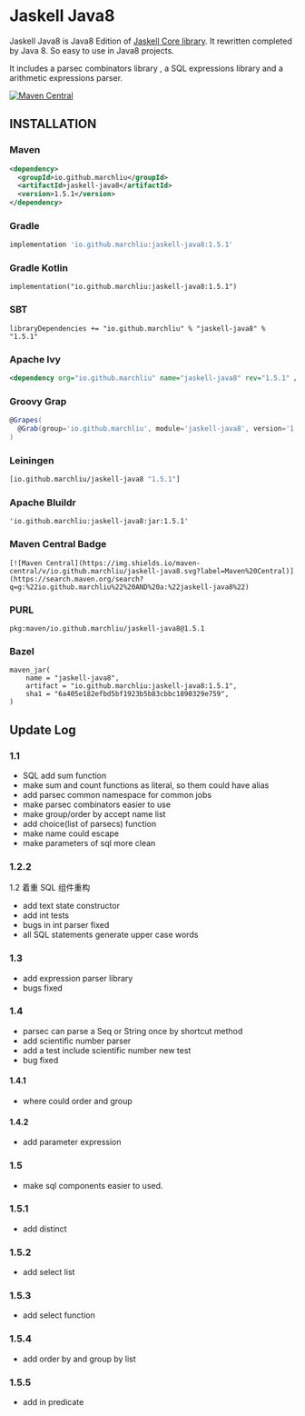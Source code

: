 # Jaskell Java8

Jaskell Java8 is Java8 Edition of [Jaskell Core library](https://github.com/MarchLiu/jaskell-core). 
It rewritten completed by Java 8. So easy to use in Java8 projects.

It includes a parsec combinators library , a SQL expressions library and a arithmetic expressions parser.  


[![Maven Central](https://img.shields.io/maven-central/v/io.github.marchliu/jaskell-java8.svg?label=Maven%20Central)](https://search.maven.org/search?q=g:%22io.github.marchliu%22%20AND%20a:%22jaskell-java8%22)

## INSTALLATION

### Maven

```xml
<dependency>
  <groupId>io.github.marchliu</groupId>
  <artifactId>jaskell-java8</artifactId>
  <version>1.5.1</version>
</dependency>
```

### Gradle

```groovy
implementation 'io.github.marchliu:jaskell-java8:1.5.1'
```

### Gradle Kotlin

```
implementation("io.github.marchliu:jaskell-java8:1.5.1")
```

### SBT

```sbtshell
libraryDependencies += "io.github.marchliu" % "jaskell-java8" % "1.5.1"
```

### Apache Ivy

```xml
<dependency org="io.github.marchliu" name="jaskell-java8" rev="1.5.1" />
```

### Groovy Grap

```groovy
@Grapes(
  @Grab(group='io.github.marchliu', module='jaskell-java8', version='1.5.1')
)
```

### Leiningen

```clojure
[io.github.marchliu/jaskell-java8 "1.5.1"]
```

### Apache Bluildr

```
'io.github.marchliu:jaskell-java8:jar:1.5.1'
```

### Maven Central Badge

```
[![Maven Central](https://img.shields.io/maven-central/v/io.github.marchliu/jaskell-java8.svg?label=Maven%20Central)](https://search.maven.org/search?q=g:%22io.github.marchliu%22%20AND%20a:%22jaskell-java8%22)
```

### PURL

```
pkg:maven/io.github.marchliu/jaskell-java8@1.5.1
```

### Bazel

```
maven_jar(
    name = "jaskell-java8",
    artifact = "io.github.marchliu:jaskell-java8:1.5.1",
    sha1 = "6a405e182efbd5bf1923b5b83cbbc1890329e759",
)
```

## Update Log

### 1.1

 - SQL add sum function
 - make sum and count functions as literal, so them could have alias
 - add parsec common namespace for common jobs
 - make parsec combinators easier to use 
 - make group/order by accept name list
 - add choice(list of parsecs) function
 - make name could escape
 - make parameters of sql more clean
 
### 1.2.2

1.2 着重 SQL 组件重构

 - add text state constructor
 - add int tests
 - bugs in int parser fixed
 - all SQL statements generate upper case words
 
### 1.3
 
 - add expression parser library
 - bugs fixed

### 1.4
 
 - parsec can parse a Seq or String once by shortcut method
 - add scientific number parser
 - add a test include scientific number new test
 - bug fixed
 
#### 1.4.1

 - where could order and group
 
#### 1.4.2

 - add parameter expression
 
### 1.5

 - make sql components easier to used.
 
### 1.5.1

 - add distinct
 
### 1.5.2

 - add select list
 
### 1.5.3

 - add select function
 
### 1.5.4

 - add order by and group by list


### 1.5.5

 - add in predicate